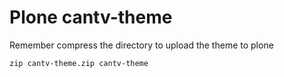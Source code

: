 Plone cantv-theme
=================

Remember compress the directory to upload the theme to plone

```
zip cantv-theme.zip cantv-theme
```
